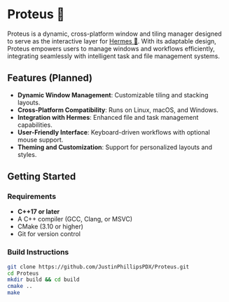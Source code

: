 # Proteus 🐍

Proteus is a dynamic, cross-platform window and tiling manager designed to serve as the interactive layer for [Hermes 🦀](https://github.com/JustinPhillipsPDX/Hermes). With its adaptable design, Proteus empowers users to manage windows and workflows efficiently, integrating seamlessly with intelligent task and file management systems.

## Features (Planned)
- **Dynamic Window Management**: Customizable tiling and stacking layouts.
- **Cross-Platform Compatibility**: Runs on Linux, macOS, and Windows.
- **Integration with Hermes**: Enhanced file and task management capabilities.
- **User-Friendly Interface**: Keyboard-driven workflows with optional mouse support.
- **Theming and Customization**: Support for personalized layouts and styles.

## Getting Started

### Requirements
- **C++17 or later**
- A C++ compiler (GCC, Clang, or MSVC)
- CMake (3.10 or higher)
- Git for version control

### Build Instructions
```bash
git clone https://github.com/JustinPhillipsPDX/Proteus.git
cd Proteus
mkdir build && cd build
cmake ..
make
